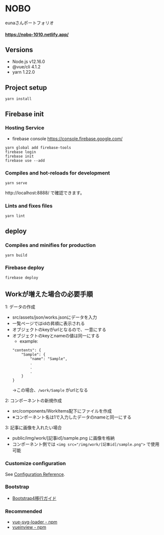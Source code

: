 # NOBO
eunaさんポートフォリオ
#### https://nobo-1010.netlify.app/

## Versions
* Node.js v12.16.0
* @vue/cli 4.1.2
* yarn 1.22.0

## Project setup
```
yarn install
```

## Firebase init
### Hosting Service
* firebase console
https://console.firebase.google.com/

```
yarn global add firebase-tools
firebase login
firebase init
firebase use --add
```

### Compiles and hot-reloads for development
```
yarn serve
```
http://localhost:8888/ で確認できます。

### Lints and fixes files
```
yarn lint
```

## deploy
### Compiles and minifies for production
```
yarn build
```
### Firebase deploy
```
firebase deploy
```

## Workが増えた場合の必要手順

1: データの作成
* src/assets/json/works.jsonにデータを入力
* 一覧ページではidの昇順に表示される
* オブジェクトのkeyがurlとなるので、一意にする
* オブジェクトのkeyとnameの値は同一にする
    * example:
    ```
    "contents": {
        "Sample": {
            "name": "Sample",
            .
            .
            .
        }
    }
    ```
    →この場合、`/work/Sample` がurlとなる

2: コンポーネントの新規作成
* src/components/WorkItems配下にファイルを作成
* ※コンポーネント名は1で入力したデータのnameと同一にする

3: 記事に画像を入れたい場合
* public/img/work/[記事id]/sample.png に画像を格納
* コンポーネント側では `<img src="/img/work/[記事id]/sample.png">` で使用可能

### Customize configuration
See [Configuration Reference](https://cli.vuejs.org/config/).

### Bootstrap
* [Bootstrap4移行ガイド](https://cccabinet.jpn.org/bootstrap4/#summary)

### Recommended
* [vue-svg-loader - npm](https://www.npmjs.com/package/vue-svg-loader)
* [vueinview - npm](https://www.npmjs.com/package/vueinview)
